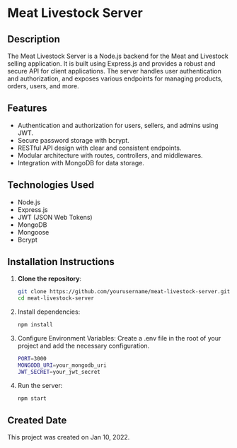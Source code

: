 # Meat Livestock Server

## Description
The Meat Livestock Server is a Node.js backend for the Meat and Livestock selling application. It is built using Express.js and provides a robust and secure API for client applications. The server handles user authentication and authorization, and exposes various endpoints for managing products, orders, users, and more.

## Features
- Authentication and authorization for users, sellers, and admins using JWT.
- Secure password storage with bcrypt.
- RESTful API design with clear and consistent endpoints.
- Modular architecture with routes, controllers, and middlewares.
- Integration with MongoDB for data storage.

## Technologies Used
- Node.js
- Express.js
- JWT (JSON Web Tokens)
- MongoDB
- Mongoose
- Bcrypt

## Installation Instructions

1. **Clone the repository**:
   ```sh
   git clone https://github.com/yourusername/meat-livestock-server.git
   cd meat-livestock-server
2. Install dependencies:
   ```sh
   npm install
3. Configure Environment Variables:
   Create a .env file in the root of your project and add the necessary configuration.
   ```sh
   PORT=3000
   MONGODB_URI=your_mongodb_uri
   JWT_SECRET=your_jwt_secret
4. Run the server:
   ```sh
   npm start
   
## Created Date
This project was created on Jan 10, 2022.


